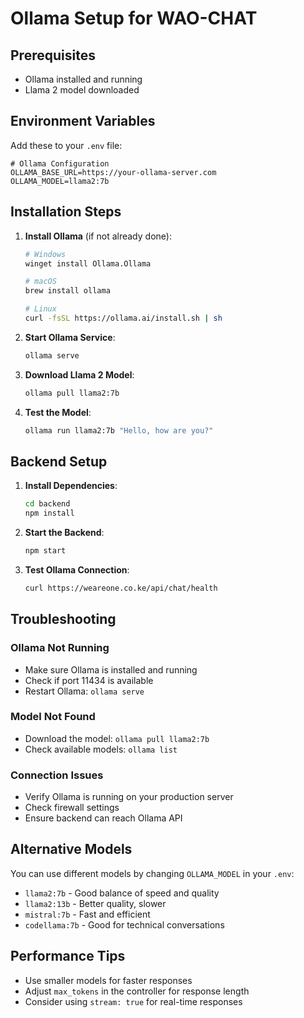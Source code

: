 # Ollama Setup for WAO-CHAT

## Prerequisites
- Ollama installed and running
- Llama 2 model downloaded

## Environment Variables
Add these to your `.env` file:

```env
# Ollama Configuration
OLLAMA_BASE_URL=https://your-ollama-server.com
OLLAMA_MODEL=llama2:7b
```

## Installation Steps

1. **Install Ollama** (if not already done):
   ```bash
   # Windows
   winget install Ollama.Ollama
   
   # macOS
   brew install ollama
   
   # Linux
   curl -fsSL https://ollama.ai/install.sh | sh
   ```

2. **Start Ollama Service**:
   ```bash
   ollama serve
   ```

3. **Download Llama 2 Model**:
   ```bash
   ollama pull llama2:7b
   ```

4. **Test the Model**:
   ```bash
   ollama run llama2:7b "Hello, how are you?"
   ```

## Backend Setup

1. **Install Dependencies**:
   ```bash
   cd backend
   npm install
   ```

2. **Start the Backend**:
   ```bash
   npm start
   ```

3. **Test Ollama Connection**:
   ```bash
   curl https://weareone.co.ke/api/chat/health
   ```

## Troubleshooting

### Ollama Not Running
- Make sure Ollama is installed and running
- Check if port 11434 is available
- Restart Ollama: `ollama serve`

### Model Not Found
- Download the model: `ollama pull llama2:7b`
- Check available models: `ollama list`

### Connection Issues
- Verify Ollama is running on your production server
- Check firewall settings
- Ensure backend can reach Ollama API

## Alternative Models

You can use different models by changing `OLLAMA_MODEL` in your `.env`:

- `llama2:7b` - Good balance of speed and quality
- `llama2:13b` - Better quality, slower
- `mistral:7b` - Fast and efficient
- `codellama:7b` - Good for technical conversations

## Performance Tips

- Use smaller models for faster responses
- Adjust `max_tokens` in the controller for response length
- Consider using `stream: true` for real-time responses 